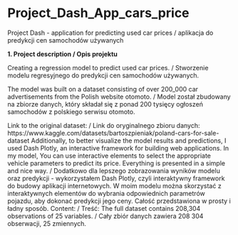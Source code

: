 # Project_Dash_App_cars_price
Project Dash - application for predicting used car prices / aplikacja do predykcji cen samochodów używanych


<b>1. Project description / Opis projektu</b>
   <p>Creating a regression model to predict used car prices. / Stworzenie modelu regresyjnego do predykcji cen samochodów używanych.</p>
   <p>The model was built on a dataset consisting of over 200_000 car advertisements from the Polish website otomoto. / Model został zbudowany na zbiorze danych, który składał się z ponad 200 tysięcy 
   ogłoszeń samochodów z polskiego serwisu otomoto.</p>
   Link to the original dataset: / Link do oryginalnego zbioru danych: https://www.kaggle.com/datasets/bartoszpieniak/poland-cars-for-sale-dataset
   Additionally, to better visualize the model results and predictions, I used Dash Plotly, an interactive framework for building web applications.
   In my model, You can use interactive elements to select the appropriate vehicle parameters to predict its price. Everything is presented in a simple and nice way. /
   Dodatkowo dla lepszego zobrazowania wyników modelu oraz predykcji - wykorzystałem Dash Plotly, czyli interaktywny framework do budowy aplikacji internetowych.
   W moim modelu można skorzystać z interaktywnych elementów do wybrania odpowiednich parametrów pojazdu, aby dokonać predykcji jego ceny. Całość przedstawiona w prosty i ładny sposób.
   Content: / Treść:
   The full dataset contains 208,304 observations of 25 variables. / Cały zbiór danych zawiera 208 304 obserwacji, 25 zmiennych.
   
